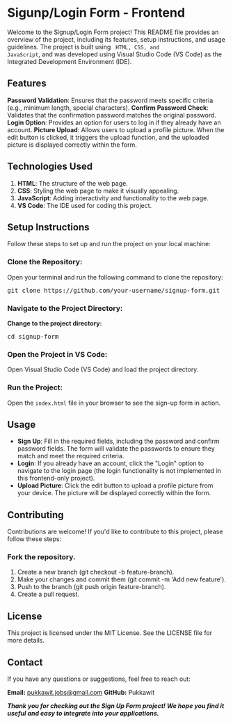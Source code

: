 # Sigunp/Login Form - Frontend
Welcome to the Signup/Login Form project! This README file provides an overview of the project, including its features, setup instructions, and usage guidelines. The project is built using <code> HTML, CSS, and JavaScript</code>, and was developed using Visual Studio Code (VS Code) as the Integrated Development Environment (IDE).

## Features
<strong>Password Validation</strong>: Ensures that the password meets specific criteria (e.g., minimum length, special characters).
<strong>Confirm Password Check</strong>: Validates that the confirmation password matches the original password.
<strong>Login Option</strong>: Provides an option for users to log in if they already have an account.
<strong>Picture Upload</strong>: Allows users to upload a profile picture. When the edit button is clicked, it triggers the upload function, and the uploaded picture is displayed correctly within the form.

## Technologies Used
<ol>
  <li><strong>HTML</strong>: The structure of the web page.</li>
  <li><strong>CSS</strong>: Styling the web page to make it visually appealing.</li>
  <li><strong>JavaScript</strong>: Adding interactivity and functionality to the web page.</li>
  <li><strong>VS Code</strong>: The IDE used for coding this project.</li>
</ol>

## Setup Instructions
Follow these steps to set up and run the project on your local machine:

### Clone the Repository:
Open your terminal and run the following command to clone the repository:
<pre>git clone https://github.com/your-username/signup-form.git</pre>

### Navigate to the Project Directory:
<strong>Change to the project directory:</strong>
<pre>cd signup-form</pre>

### Open the Project in VS Code:
Open Visual Studio Code (VS Code) and load the project directory.

### Run the Project:
Open the <code>index.html</code> file in your browser to see the sign-up form in action.

## Usage
<ul>
  <li><strong>Sign Up</strong>: Fill in the required fields, including the password and confirm password fields. The form will validate the passwords to ensure they match and meet the required criteria.</li>
  <li><strong>Login</strong>: If you already have an account, click the "Login" option to navigate to the login page (the login functionality is not implemented in this frontend-only project).</li>
  <li><strong>Upload Picture</strong>: Click the edit button to upload a profile picture from your device. The picture will be displayed correctly within the form.</li>
</ul>

## Contributing
Contributions are welcome! If you'd like to contribute to this project, please follow these steps:

### Fork the repository.
<ol>
<li>Create a new branch (git checkout -b feature-branch).</li>
<li>Make your changes and commit them (git commit -m 'Add new feature').</li>
<li>Push to the branch (git push origin feature-branch).</li>
<li>Create a pull request.</li>
</ol>

## License
This project is licensed under the MIT License. See the LICENSE file for more details.

## Contact
If you have any questions or suggestions, feel free to reach out:

<b>Email:</b> pukkawit.jobs@gmail.com
<b>GitHub:</b> Pukkawit

<i><strong>Thank you for checking out the Sign Up Form project! We hope you find it useful and easy to integrate into your applications.</strong></i>


